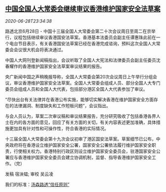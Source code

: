 <!--1593388519000-->
[中国全国人大常委会继续审议香港维护国家安全法草案](https://cn.reuters.com/article/npc-standing-committee-hk-0628-sun-idCNKBS23Z0XC)
------

<div><i>2020-06-28T23:34:38</i></div><div class="StandardArticleBody_body"><p>路透北京6月28日 - 中国十三届全国人大常委会第二十次会议周日至周二在京举行，议程包括继续审议香港国安法草案。香港基本法委员会副主任谭惠珠此前在一个电台节目表示，有关香港国安法草案已经在香港完成谘询，预料这次全国人大常委会会议很大机会将表决通过。 </p><p>中国人大网刊登新闻稿指出，会议听取了全国人大宪法和法律委员会副主任委员沈春耀作的香港维护国家安全法草案审议结果的报告。 </p><p>央广新闻中国之声稍晚报导称，全国人大常委会第20次会议周日上午举行分组会议，审议香港维护国家安全法草案。全国人大常委会组成人员、部分全国人大专门委员会组成人员和全国人大代表，包括部分港区全国人大代表参加了审议。 </p><p>“尽快出台有关法律并在香港公布实施，能够切实解决香港在维护国家安全方面存在的法律漏洞、制度缺失和工作短板问题”，会议指出。 </p><p>与会人员认为，草案二次审议稿和审议结果报告，充分研究吸收了包括香港各界人士在内的各方面的意见，回应了有关方面的关切，有关内容表述更加准确，具体措施更加具有针对性和可操作性，符合香港的实际情况。 </p><p>十三届全国人大常委会第十九次会议初审了港区国安法草案。草案细节已公布，中央政府将在香港设立维护国家安全公署，国家安全公署依法履行维护国家安全职责，行使相关权力。香港特别行政区则设立维护国家安全委员会，驻港国家安全公署应与香港维护国家安全委员会建立协调机制，监督、指导香港维护国家安全工作。（完）  </p><div class="Attribution_container"><div class="Attribution_attribution"><p class="Attribution_content">发稿 宿泱韫; 审校 吴云凌 </p></div></div><div class="StandardArticleBody_trustBadgeContainer"><span class="StandardArticleBody_trustBadgeTitle">我们的标准：</span><span class="trustBadgeUrl"><a href="https://www.thomsonreuters.cn/content/dam/openweb/documents/pdf/china/brochures/about-us-1.pdf">汤森路透“信任原则”</a></span></div></div>
